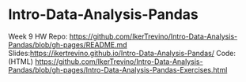 # Intro-Data-Analysis-Pandas
 
Week 9 HW
Repo: https://github.com/IkerTrevino/Intro-Data-Analysis-Pandas/blob/gh-pages/README.md
Slides:https://ikertrevino.github.io/Intro-Data-Analysis-Pandas/
Code: (HTML) https://github.com/IkerTrevino/Intro-Data-Analysis-Pandas/blob/gh-pages/Intro-Data-Analysis-Pandas-Exercises.html
